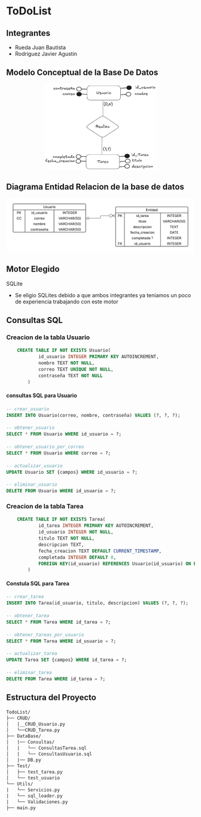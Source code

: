 # ToDoList

## Integrantes
- Rueda Juan Bautista
- Rodriguez Javier Agustin
  

## Modelo Conceptual de la Base De Datos
<p align="center">
  <img src="img/modelo coneptual de BS usuario-tarea.png" alt="Captura de pantalla" width="300"/>
</p>

## Diagrama Entidad Relacion de la base de datos
<p align="center">
  <img src="img/Diagrama entidad relacion BD usuario-tarea.png" alt="Captura de pantalla" width="500"/>
</p>

## Motor Elegido
SQLite
- Se eligio SQLites debido a que ambos integrantes ya teniamos un poco de experiencia trabajando con este motor

## Consultas SQL

### Creacion de la tabla Usuario
```sql
    CREATE TABLE IF NOT EXISTS Usuario(
            id_usuario INTEGER PRIMARY KEY AUTOINCREMENT,
            nombre TEXT NOT NULL,
            correo TEXT UNIQUE NOT NULL,
            contraseña TEXT NOT NULL
        )
```
#### consultas SQL para Usuario
```sql
-- crear_usuario
INSERT INTO Usuario(correo, nombre, contraseña) VALUES (?, ?, ?);

-- obtener_usuario
SELECT * FROM Usuario WHERE id_usuario = ?;

-- obtener_usuario_por_correo
SELECT * FROM Usuario WHERE correo = ?;

-- actualizar_usuario
UPDATE Usuario SET {campos} WHERE id_usuario = ?;

-- eliminar_usuario
DELETE FROM Usuario WHERE id_usuario = ?;
```
### Creacion de la tabla Tarea
``` sql
    CREATE TABLE IF NOT EXISTS Tarea(
            id_tarea INTEGER PRIMARY KEY AUTOINCREMENT,
            id_usuario INTEGER NOT NULL,
            titulo TEXT NOT NULL,
            descripcion TEXT,
            fecha_creacion TEXT DEFAULT CURRENT_TIMESTAMP,
            completada INTEGER DEFAULT 0,
            FOREIGN KEY(id_usuario) REFERENCES Usuario(id_usuario) ON DELETE CASCADE
        )
```
#### Constula SQL para Tarea
```sql
-- crear_tarea
INSERT INTO Tarea(id_usuario, titulo, descripcion) VALUES (?, ?, ?);

-- obtener_tarea
SELECT * FROM Tarea WHERE id_tarea = ?;

-- obtener_tareas_por_usuario
SELECT * FROM Tarea WHERE id_usuario = ?;

-- actualizar_tarea
UPDATE Tarea SET {campos} WHERE id_tarea = ?;

-- eliminar_tarea
DELETE FROM Tarea WHERE id_tarea = ?;
```
## Estructura del Proyecto
```text
TodoList/
├── CRUD/                  
│   |__CRUD_Usuario.py            
│   └──CRUD_Tarea.py   
├── DataBase/                     
│   |── Consultas/
│   |   └── ConsultasTarea.sql             
│   |   └── ConsultasUsuario.sql    
│   |── DB.py   
├── Test/                     
│   ├── test_tarea.py             
│   └── test_usuario            
└── Utils/                    
|   └── Servicios.py
|   └── sql_loader.py
|   └── Validaciones.py
├── main.py         